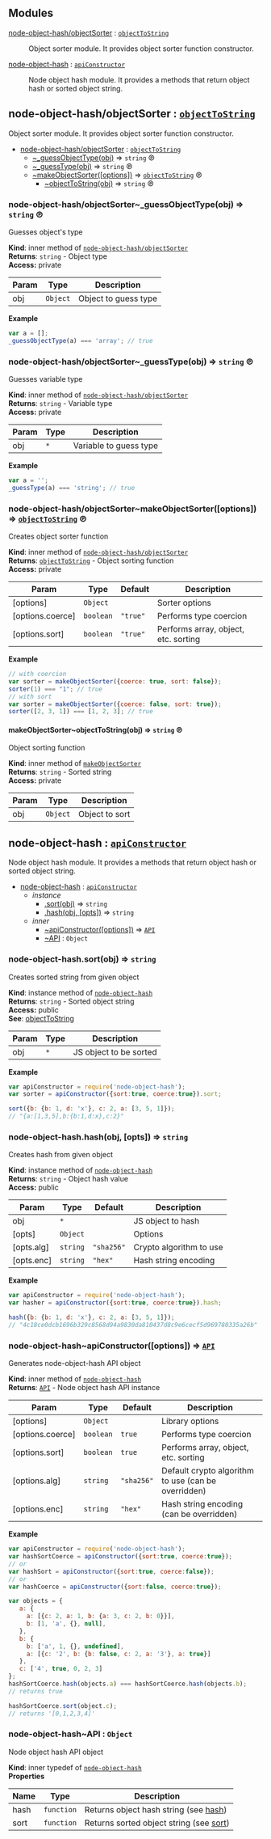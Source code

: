 ## Modules

<dl>
<dt><a href="#module_node-object-hash/objectSorter">node-object-hash/objectSorter</a> : <code><a href="#module_node-object-hash/objectSorter..makeObjectSorter..objectToString">objectToString</a></code></dt>
<dd><p>Object sorter module.
It provides object sorter function constructor.</p>
</dd>
<dt><a href="#module_node-object-hash">node-object-hash</a> : <code><a href="#module_node-object-hash..apiConstructor">apiConstructor</a></code></dt>
<dd><p>Node object hash module.
It provides a methods that return object hash or sorted object string.</p>
</dd>
</dl>

<a name="module_node-object-hash/objectSorter"></a>

## node-object-hash/objectSorter : <code>[objectToString](#module_node-object-hash/objectSorter..makeObjectSorter..objectToString)</code>
Object sorter module.
It provides object sorter function constructor.


* [node-object-hash/objectSorter](#module_node-object-hash/objectSorter) : <code>[objectToString](#module_node-object-hash/objectSorter..makeObjectSorter..objectToString)</code>
    * [~_guessObjectType(obj)](#module_node-object-hash/objectSorter.._guessObjectType) ⇒ <code>string</code> ℗
    * [~_guessType(obj)](#module_node-object-hash/objectSorter.._guessType) ⇒ <code>string</code> ℗
    * [~makeObjectSorter([options])](#module_node-object-hash/objectSorter..makeObjectSorter) ⇒ <code>[objectToString](#module_node-object-hash/objectSorter..makeObjectSorter..objectToString)</code> ℗
        * [~objectToString(obj)](#module_node-object-hash/objectSorter..makeObjectSorter..objectToString) ⇒ <code>string</code> ℗

<a name="module_node-object-hash/objectSorter.._guessObjectType"></a>

### node-object-hash/objectSorter~_guessObjectType(obj) ⇒ <code>string</code> ℗
Guesses object's type

**Kind**: inner method of <code>[node-object-hash/objectSorter](#module_node-object-hash/objectSorter)</code>  
**Returns**: <code>string</code> - Object type  
**Access:** private  

| Param | Type | Description |
| --- | --- | --- |
| obj | <code>Object</code> | Object to guess type |

**Example**  
```js
var a = [];
_guessObjectType(a) === 'array'; // true
```
<a name="module_node-object-hash/objectSorter.._guessType"></a>

### node-object-hash/objectSorter~_guessType(obj) ⇒ <code>string</code> ℗
Guesses variable type

**Kind**: inner method of <code>[node-object-hash/objectSorter](#module_node-object-hash/objectSorter)</code>  
**Returns**: <code>string</code> - Variable type  
**Access:** private  

| Param | Type | Description |
| --- | --- | --- |
| obj | <code>\*</code> | Variable to guess type |

**Example**  
```js
var a = '';
_guessType(a) === 'string'; // true
```
<a name="module_node-object-hash/objectSorter..makeObjectSorter"></a>

### node-object-hash/objectSorter~makeObjectSorter([options]) ⇒ <code>[objectToString](#module_node-object-hash/objectSorter..makeObjectSorter..objectToString)</code> ℗
Creates object sorter function

**Kind**: inner method of <code>[node-object-hash/objectSorter](#module_node-object-hash/objectSorter)</code>  
**Returns**: <code>[objectToString](#module_node-object-hash/objectSorter..makeObjectSorter..objectToString)</code> - Object sorting function  
**Access:** private  

| Param | Type | Default | Description |
| --- | --- | --- | --- |
| [options] | <code>Object</code> |  | Sorter options |
| [options.coerce] | <code>boolean</code> | <code>&quot;true&quot;</code> | Performs type coercion |
| [options.sort] | <code>boolean</code> | <code>&quot;true&quot;</code> | Performs array, object, etc. sorting |

**Example**  
```js
// with coercion
var sorter = makeObjectSorter({coerce: true, sort: false});
sorter(1) === "1"; // true
// with sort
var sorter = makeObjectSorter({coerce: false, sort: true});
sorter([2, 3, 1]) === [1, 2, 3]; // true
```
<a name="module_node-object-hash/objectSorter..makeObjectSorter..objectToString"></a>

#### makeObjectSorter~objectToString(obj) ⇒ <code>string</code> ℗
Object sorting function

**Kind**: inner method of <code>[makeObjectSorter](#module_node-object-hash/objectSorter..makeObjectSorter)</code>  
**Returns**: <code>string</code> - Sorted string  
**Access:** private  

| Param | Type | Description |
| --- | --- | --- |
| obj | <code>Object</code> | Object to sort |

<a name="module_node-object-hash"></a>

## node-object-hash : <code>[apiConstructor](#module_node-object-hash..apiConstructor)</code>
Node object hash module.
It provides a methods that return object hash or sorted object string.


* [node-object-hash](#module_node-object-hash) : <code>[apiConstructor](#module_node-object-hash..apiConstructor)</code>
    * _instance_
        * [.sort(obj)](#module_node-object-hash+sort) ⇒ <code>string</code>
        * [.hash(obj, [opts])](#module_node-object-hash+hash) ⇒ <code>string</code>
    * _inner_
        * [~apiConstructor([options])](#module_node-object-hash..apiConstructor) ⇒ <code>[API](#module_node-object-hash..API)</code>
        * [~API](#module_node-object-hash..API) : <code>Object</code>

<a name="module_node-object-hash+sort"></a>

### node-object-hash.sort(obj) ⇒ <code>string</code>
Creates sorted string from given object

**Kind**: instance method of <code>[node-object-hash](#module_node-object-hash)</code>  
**Returns**: <code>string</code> - Sorted object string  
**Access:** public  
**See**: [objectToString](#module_node-object-hash/objectSorter..makeObjectSorter..objectToString)  

| Param | Type | Description |
| --- | --- | --- |
| obj | <code>\*</code> | JS object to be sorted |

**Example**  
```js
var apiConstructor = require('node-object-hash');
var sorter = apiConstructor({sort:true, coerce:true}).sort;

sort({b: {b: 1, d: 'x'}, c: 2, a: [3, 5, 1]});
// "{a:[1,3,5],b:{b:1,d:x},c:2}"
```
<a name="module_node-object-hash+hash"></a>

### node-object-hash.hash(obj, [opts]) ⇒ <code>string</code>
Creates hash from given object

**Kind**: instance method of <code>[node-object-hash](#module_node-object-hash)</code>  
**Returns**: <code>string</code> - Object hash value  
**Access:** public  

| Param | Type | Default | Description |
| --- | --- | --- | --- |
| obj | <code>\*</code> |  | JS object to hash |
| [opts] | <code>Object</code> |  | Options |
| [opts.alg] | <code>string</code> | <code>&quot;sha256&quot;</code> | Crypto algorithm to use |
| [opts.enc] | <code>string</code> | <code>&quot;hex&quot;</code> | Hash string encoding |

**Example**  
```js
var apiConstructor = require('node-object-hash');
var hasher = apiConstructor({sort:true, coerce:true}).hash;

hash({b: {b: 1, d: 'x'}, c: 2, a: [3, 5, 1]});
// "4c18ce0dcb1696b329c8568d94a9830da810437d8c9e6cecf5d969780335a26b"
```
<a name="module_node-object-hash..apiConstructor"></a>

### node-object-hash~apiConstructor([options]) ⇒ <code>[API](#module_node-object-hash..API)</code>
Generates node-object-hash API object

**Kind**: inner method of <code>[node-object-hash](#module_node-object-hash)</code>  
**Returns**: <code>[API](#module_node-object-hash..API)</code> - Node object hash API instance  

| Param | Type | Default | Description |
| --- | --- | --- | --- |
| [options] | <code>Object</code> |  | Library options |
| [options.coerce] | <code>boolean</code> | <code>true</code> | Performs type coercion |
| [options.sort] | <code>boolean</code> | <code>true</code> | Performs array, object, etc. sorting |
| [options.alg] | <code>string</code> | <code>&quot;sha256&quot;</code> | Default crypto algorithm to use (can be overridden) |
| [options.enc] | <code>string</code> | <code>&quot;hex&quot;</code> | Hash string encoding (can be overridden) |

**Example**  
```js
var apiConstructor = require('node-object-hash');
var hashSortCoerce = apiConstructor({sort:true, coerce:true});
// or
var hashSort = apiConstructor({sort:true, coerce:false});
// or
var hashCoerce = apiConstructor({sort:false, coerce:true});

var objects = {
   a: {
     a: [{c: 2, a: 1, b: {a: 3, c: 2, b: 0}}],
     b: [1, 'a', {}, null],
   },
   b: {
     b: ['a', 1, {}, undefined],
     a: [{c: '2', b: {b: false, c: 2, a: '3'}, a: true}]
   },
   c: ['4', true, 0, 2, 3]
};
hashSortCoerce.hash(objects.a) === hashSortCoerce.hash(objects.b);
// returns true

hashSortCoerce.sort(object.c);
// returns '[0,1,2,3,4]'
```
<a name="module_node-object-hash..API"></a>

### node-object-hash~API : <code>Object</code>
Node object hash API object

**Kind**: inner typedef of <code>[node-object-hash](#module_node-object-hash)</code>  
**Properties**

| Name | Type | Description |
| --- | --- | --- |
| hash | <code>function</code> | Returns object hash string (see [hash](#module_node-object-hash+hash)) |
| sort | <code>function</code> | Returns sorted object string (see [sort](#module_node-object-hash+sort)) |

